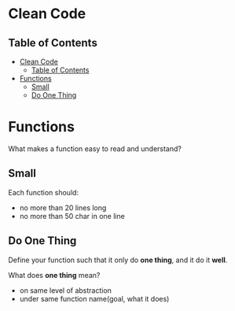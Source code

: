 # Clean Code

## Table of Contents
- [Clean Code](#clean-code)
  * [Table of Contents](#table-of-contents)
- [Functions](#functions)
  * [Small](#small)
  * [Do One Thing](#do-one-thing)

# Functions
 What makes a function easy to read and understand?

## Small

Each function should:

 - no more than 20 lines long
 - no more than 50 char in one line

## Do One Thing

Define your function such that it only do **one thing**, and it do it **well**.

What does **one thing** mean?

- on same level of abstraction
- under same function name(goal, what it does)
